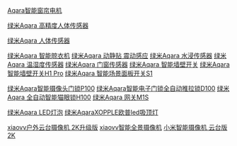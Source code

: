 

[Aqara智能窗帘电机](https://www.xiaomiyoupin.com/detail?gid=787)





[绿米Aqara 高精度人体传感器](https://item.jd.com/10024066313112.html)

[绿米Aqara 人体传感器](https://item.jd.com/27972917067.html)

[绿米Aqara 智能晾衣机](https://item.jd.com/100003680129.html)
[绿米Aqara 动静贴 震动感应](https://item.jd.com/8319552.html)
[绿米Aqara 水浸传感器](https://item.jd.com/5536992.html)
[绿米Aqara 温湿度传感器](https://item.jd.com/5273037.html)
[绿米Aqara 门窗传感器](https://item.jd.com/31016936905.html)
[绿米Aqara 智能墙壁开关](https://item.jd.com/10023338254126.html)
[绿米Aqara 智能墙壁开关H1 Pro](https://item.jd.com/10020344135209.html)
[绿米Aqara 智能场景面板开关S1](https://item.jd.com/10024063468634.html)

[绿米Aqara智能摄像头门锁P100](https://item.jd.com/69261307352.html)
[绿米Aqara智能电子门锁全自动推拉锁D100](https://item.jd.com/10022937980121.html)
[绿米Aqara 全自动智能猫眼锁H100](https://item.jd.com/10027589815595.html)
[绿米Aqara 网关M1S](https://item.jd.com/10022937509334.html)
[]()
[]()
[]()
[]()
[]()
[]()
[]()
[]()
[]()
[]()

[]()
[]()
[]()
[]()
[]()
[]()
[]()
[]()
[]()
[]()












[绿米Aqara LED灯泡](https://detail.tmall.com/item.htm?spm=a1z10.1-b-s.w5003-20157057391.6.51646200y0wKJ2&id=580562695555&scene=taobao_shop&skuId=4243378632666)
[绿米AqaraXOPPLE欧普led吸顶灯](https://detail.tmall.com/item.htm?spm=a1z10.5-b-s.w4011-16951219761.207.67a81928PQ9gjJ&id=603850910632&rn=b5744004b1605407aadeb247c34083a8&abbucket=16)
[]()



[xiaovv户外云台摄像机 2K升级版](https://www.xiaomiyoupin.com/detail?gid=130270&spmref=YouPinPC.$SearchFilter$1.search_list.4.50883202&last_scmv2=3001.21.1:zero-2:default-3:default-4:zero-5:zero-6:zero-7:zero.0.0&scmv2_num=0#!)
[xiaovv智能全景摄像机](https://www.xiaomiyoupin.com/detail?gid=130291&spmref=YouPinPC.$SearchFilter$1.search_list.10.70407633&last_scmv2=3001.21.1:zero-2:default-3:default-4:zero-5:zero-6:zero-7:zero.0.0&scmv2_num=0#!)
[小米智能摄像机 云台版2K](https://www.xiaomiyoupin.com/detail?gid=121914&spmref=YouPinPC.$SearchFilter$1.search_list.2.85174979&last_scmv2=3001.21.1:zero-2:default-3:default-4:zero-5:zero-6:zero-7:zero.0.0&scmv2_num=0#!)
[]()
[]()
[]()
[]()

